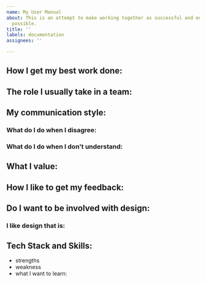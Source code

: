 ```yaml
---
name: My User Manual
about: This is an attempt to make working together as successful and enjoyable as
  possible.
title: ''
labels: documentation
assignees: ''

---
```


## How I get my best work done:

## The role I usually take in a team:

## My communication style:

### What do I do when I disagree:
### What do I do when I don't understand:

## What I value:

## How I like to get my feedback:

## Do I want to be involved with design:
### I like design that is:

## Tech Stack and Skills:
- strengths
- weakness
- what I want to learn:
